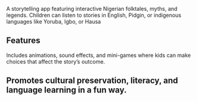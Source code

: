 A storytelling app featuring interactive Nigerian folktales, myths, and legends. Children can listen to stories in English, Pidgin, or indigenous languages like Yoruba, Igbo, or Hausa

## Features

Includes animations, sound effects, and mini-games where kids can make choices that affect the story’s outcome.

## Promotes cultural preservation, literacy, and language learning in a fun way.
